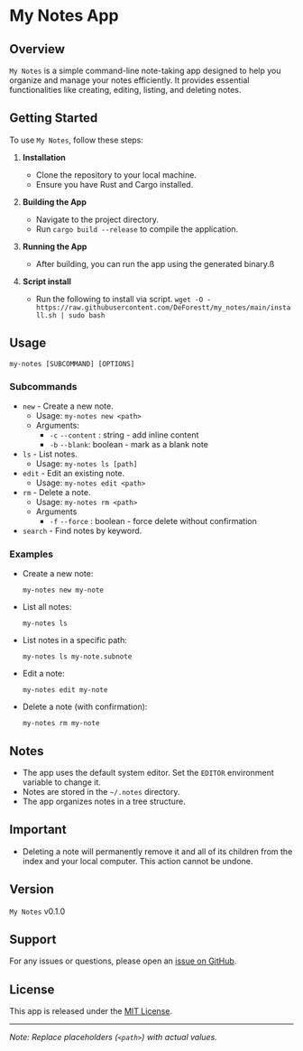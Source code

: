 # My Notes App

## Overview
`My Notes` is a simple command-line note-taking app designed to help you organize and manage your notes efficiently. It provides essential functionalities like creating, editing, listing, and deleting notes.

## Getting Started
To use `My Notes`, follow these steps:

1. **Installation**
   - Clone the repository to your local machine.
   - Ensure you have Rust and Cargo installed.

2. **Building the App**
   - Navigate to the project directory.
   - Run `cargo build --release` to compile the application.

3. **Running the App**
   - After building, you can run the app using the generated binary.ß

4. **Script install**
   - Run the following to install via script.
    `wget -O - https://raw.githubusercontent.com/DeForestt/my_notes/main/install.sh | sudo bash`

## Usage
`my-notes [SUBCOMMAND] [OPTIONS]`

### Subcommands
- `new` - Create a new note.
  - Usage: `my-notes new <path>`
  - Arguments:
    - `-c` `--content` : string - add inline content
    - `-b` `--blank`: boolean - mark as a blank note
- `ls` - List notes.
  - Usage: `my-notes ls [path]`
- `edit` - Edit an existing note.
  - Usage: `my-notes edit <path>`
- `rm` - Delete a note.
  - Usage: `my-notes rm <path>`
  - Arguments
    - `-f` `--force` : boolean - force delete without confirmation
- `search` - Find notes by keyword.

### Examples
- Create a new note:
  ```
  my-notes new my-note
  ```
- List all notes:
  ```
  my-notes ls
  ```
- List notes in a specific path:
  ```
  my-notes ls my-note.subnote
  ```
- Edit a note:
  ```
  my-notes edit my-note
  ```
- Delete a note (with confirmation):
  ```
  my-notes rm my-note
  ```

## Notes
- The app uses the default system editor. Set the `EDITOR` environment variable to change it.
- Notes are stored in the `~/.notes` directory.
- The app organizes notes in a tree structure.

## Important
- Deleting a note will permanently remove it and all of its children from the index and your local computer. This action cannot be undone.

## Version
`My Notes` v0.1.0

## Support
For any issues or questions, please open an [issue on GitHub](https://github.com/DeForestt/my_notes/issues).

## License
This app is released under the [MIT License](https://opensource.org/licenses/MIT).

---

*Note: Replace placeholders (`<path>`) with actual values.*